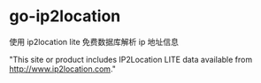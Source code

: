 # go-ip2location
使用 ip2location lite 免费数据库解析 ip 地址信息


"This site or product includes IP2Location LITE data available from http://www.ip2location.com."